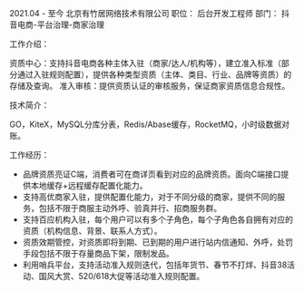2021.04 - 至今
北京有竹居网络技术有限公司
职位： 后台开发工程师
部门： 抖音电商-平台治理-商家治理

工作介绍：

资质中心：支持抖音电商各种主体入驻（商家/达人/机构等），建立准入标准（部分通过入驻规则配置），提供各种类型资质（主体、类目、行业、品牌等资质）的存储及查询。
准入审核：提供资质认证的审核服务，保证商家资质信息合规性。

技术简介：

GO，KiteX，MySQL分库分表，Redis/Abase缓存，RocketMQ，小时级数据对账。

工作经历：

- 品牌资质亮证C端，消费者可在商详页看到对应的品牌资质。面向C端接口提供本地缓存+远程缓存配置化能力。
- 支持高优商家入驻，提供配置化能力，对于不同分级的商家，提供不同的服务，包括不限于商服主动外呼、验真并行、招商服务群。
- 支持百应机构入驻，每个用户可以有多个子角色，每个子角色各自拥有对应的资质（机构信息、背景、联系人方式）。
- 资质效期管控，对资质即将到期、已到期的用户进行站内信通知、外呼，处罚手段包括不限于存量商品下架，限制发品。
- 利用哨兵平台，支持活动准入规则迭代，包括年货节、春节不打烊、抖音38活动、国风大赏、520/618大促等活动准入规则配置。
